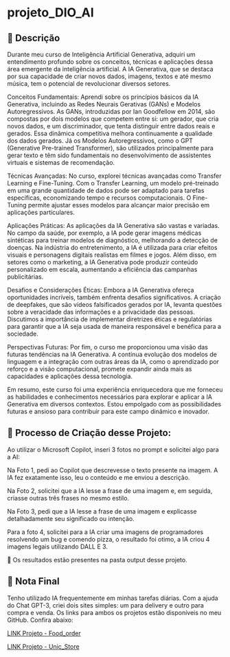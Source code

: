 # projeto_DIO_AI

## 📒 Descrição

Durante meu curso de Inteligência Artificial Generativa, adquiri um entendimento profundo sobre os conceitos, técnicas e aplicações dessa área emergente da inteligência artificial. A IA Generativa, que se destaca por sua capacidade de criar novos dados, imagens, textos e até mesmo música, tem o potencial de revolucionar diversos setores.

Conceitos Fundamentais:
Aprendi sobre os princípios básicos da IA Generativa, incluindo as Redes Neurais Gerativas (GANs) e Modelos Autoregressivos. As GANs, introduzidas por Ian Goodfellow em 2014, são compostas por dois modelos que competem entre si: um gerador, que cria novos dados, e um discriminador, que tenta distinguir entre dados reais e gerados. Essa dinâmica competitiva melhora continuamente a qualidade dos dados gerados. Já os Modelos Autoregressivos, como o GPT (Generative Pre-trained Transformer), são utilizados principalmente para gerar texto e têm sido fundamentais no desenvolvimento de assistentes virtuais e sistemas de recomendação.

Técnicas Avançadas:
No curso, explorei técnicas avançadas como Transfer Learning e Fine-Tuning. Com o Transfer Learning, um modelo pré-treinado em uma grande quantidade de dados pode ser adaptado para tarefas específicas, economizando tempo e recursos computacionais. O Fine-Tuning permite ajustar esses modelos para alcançar maior precisão em aplicações particulares.

Aplicações Práticas:
As aplicações da IA Generativa são vastas e variadas. No campo da saúde, por exemplo, a IA pode gerar imagens médicas sintéticas para treinar modelos de diagnóstico, melhorando a detecção de doenças. Na indústria do entretenimento, a IA é utilizada para criar efeitos visuais e personagens digitais realistas em filmes e jogos. Além disso, em setores como o marketing, a IA Generativa pode produzir conteúdo personalizado em escala, aumentando a eficiência das campanhas publicitárias.

Desafios e Considerações Éticas:
Embora a IA Generativa ofereça oportunidades incríveis, também enfrenta desafios significativos. A criação de deepfakes, que são vídeos falsificados gerados por IA, levanta questões sobre a veracidade das informações e a privacidade das pessoas. Discutimos a importância de implementar diretrizes éticas e regulatórias para garantir que a IA seja usada de maneira responsável e benéfica para a sociedade.

Perspectivas Futuras:
Por fim, o curso me proporcionou uma visão das futuras tendências na IA Generativa. A contínua evolução dos modelos de linguagem e a integração com outras áreas da IA, como o aprendizado por reforço e a visão computacional, promete expandir ainda mais as capacidades e aplicações dessa tecnologia.

Em resumo, este curso foi uma experiência enriquecedora que me forneceu as habilidades e conhecimentos necessários para explorar e aplicar a IA Generativa em diversos contextos. Estou empolgado com as possibilidades futuras e ansioso para contribuir para este campo dinâmico e inovador.


## 🧐 Processo de Criação desse Projeto:
Ao utilizar o Microsoft Copilot, inseri 3 fotos no prompt e solicitei algo para a AI: 

Na Foto 1, pedi ao Copilot que descrevesse o texto presente na imagem. A IA fez exatamente isso, leu o conteúdo e me enviou a descrição.

Na Foto 2, solicitei que a IA lesse a frase de uma imagem e, em seguida, criasse outras três frases no mesmo estilo.

Na Foto 3, pedi que a IA lesse a frase de uma imagem e explicasse detalhadamente seu significado ou intenção.

Para a foto 4, solicitei para a IA criar uma imagens de programadores resolvendo um bug e comendo pizza, o resultado foi otimo, a IA criou 4 imagens legais utilizando DALL E 3.

🚀 Os resultados estão presentes na pasta output desse projeto. 

## 💭 Nota Final
Tenho utilizado IA frequentemente em minhas tarefas diárias. Com a ajuda do Chat GPT-3, criei dois sites simples: um para delivery e outro para compra e venda. Os links para ambos os projetos estão disponíveis no meu GitHub. Confira abaixo:

[LINK Projeto - Food_order](https://github.com/petersonlima104/Food_order)

[LINK Projeto - Unic_Store](https://github.com/petersonlima104/Unic_Store)
